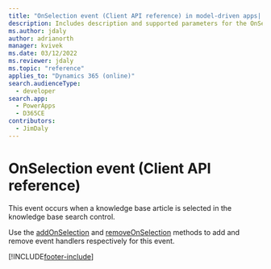 ```yaml
---
title: "OnSelection event (Client API reference) in model-driven apps| MicrosoftDocs"
description: Includes description and supported parameters for the OnSelection event.
ms.author: jdaly
author: adrianorth
manager: kvivek
ms.date: 03/12/2022
ms.reviewer: jdaly
ms.topic: "reference"
applies_to: "Dynamics 365 (online)"
search.audienceType: 
  - developer
search.app: 
  - PowerApps
  - D365CE
contributors:
  - JimDaly
---
```

# OnSelection event (Client API reference)



This event occurs when a knowledge base article is selected in the knowledge base search control. 

Use the [addOnSelection](../controls/addOnSelection.md) and [removeOnSelection](../controls/removeOnSelection.md) methods to add and remove event handlers respectively for this event. 





[!INCLUDE[footer-include](../../../../../includes/footer-banner.md)]